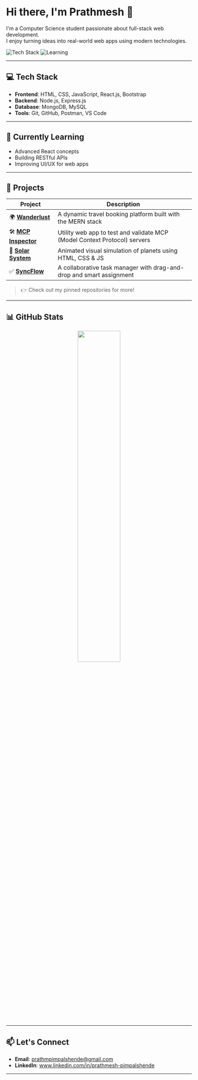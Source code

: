 # Hi there, I'm Prathmesh 👋

I'm a Computer Science student passionate about full-stack web development.  
I enjoy turning ideas into real-world web apps using modern technologies.

![Tech Stack](https://img.shields.io/badge/MERN-Stack-blueviolet)
![Learning](https://img.shields.io/badge/Learning-React_Advanced-yellowgreen)

---

## 💻 Tech Stack
- **Frontend**: HTML, CSS, JavaScript, React.js, Bootstrap
- **Backend**: Node.js, Express.js
- **Database**: MongoDB, MySQL
- **Tools**: Git, GitHub, Postman, VS Code

---

## 🧠 Currently Learning
- Advanced React concepts
- Building RESTful APIs
- Improving UI/UX for web apps

---

## 📌 Projects

| Project        | Description |
|----------------|-------------|
| 🌍 [**Wanderlust**](https://github.com/prathmesh-git/wanderlust) | A dynamic travel booking platform built with the MERN stack |
| 🛠️ [**MCP Inspector**](https://github.com/prathmesh-git/mcp-inspector) | Utility web app to test and validate MCP (Model Context Protocol) servers |
| 🌌 [**Solar System**](https://github.com/prathmesh-git/solar-system) | Animated visual simulation of planets using HTML, CSS & JS |
| ✅ [**SyncFlow**](https://github.com/prathmesh-git/syncflow) | A collaborative task manager with drag-and-drop and smart assignment |

> 👉 Check out my pinned repositories for more!

---

## 📊 GitHub Stats


<p align="center">
  <img src="https://github-readme-stats.vercel.app/api/top-langs/?username=prathmesh-git&layout=compact&theme=radical" width="48%" />
</p>

---

## 📫 Let's Connect

- **Email**: prathmpimpalshende@gmail.com  
- **LinkedIn**: www.linkedin.com/in/prathmesh-pimpalshende



---

<!-- Add the GitHub username and actual repo/demo links above -->


<!--
**prathmesh-git/prathmesh-git** is a ✨ _special_ ✨ repository because its `README.md` (this file) appears on your GitHub profile.

Here are some ideas to get you started:

- 🔭 I’m currently working on ...
- 🌱 I’m currently learning ...
- 👯 I’m looking to collaborate on ...
- 🤔 I’m looking for help with ...
- 💬 Ask me about ...
- 📫 How to reach me: ...
- 😄 Pronouns: ...
- ⚡ Fun fact: ...
-->
